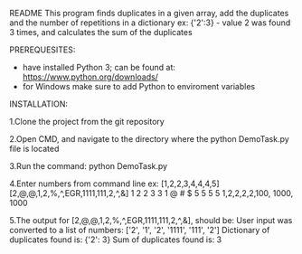 README
This program finds duplicates in a given array, add the duplicates and the number of repetitions in a dictionary ex: {'2':3} - 
value 2 was found 3 times, and calculates the sum of the duplicates

PREREQUESITES: 
- have installed Python 3; can be found at: https://www.python.org/downloads/
- for Windows make sure to add Python to enviroment variables

INSTALLATION:

1.Clone the project from the git repository

2.Open CMD, and navigate to the directory where the python DemoTask.py file is located

3.Run the command: python DemoTask.py

4.Enter numbers from command line
ex: [1,2,2,3,4,4,4,5]
[2,@,@,1,2,%,^,EGR,1111,111,2,^,&]
1 2 2 3 3
1 @ # $ 5 5 5 5
1,2,2,2,2,100, 1000, 1000

5.The output for [2,@,@,1,2,%,^,EGR,1111,111,2,^,&], should be:
User input was converted to a list of numbers: ['2', '1', '2', '1111', '111', '2']
Dictionary of duplicates found is: {'2': 3}
Sum of duplicates found is: 3
